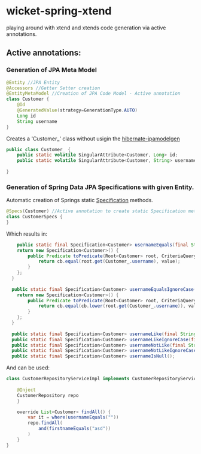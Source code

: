 # wicket-spring-xtend

playing around with xtend and xtends code generation via active annotations.


## Active annotations:

### Generation of JPA Meta Model

```java
@Entity //JPA Entity
@Accessors //Getter Setter creation
@EntityMetaModel //Creation of JPA Code Model - Active annotation
class Customer {
	@Id
	@GeneratedValue(strategy=GenerationType.AUTO)
	Long id
	String username
}
```	

Creates a 'Customer_' class without usigin the [hibernate-jpamodelgen](https://docs.jboss.org/hibernate/orm/5.0/topical/html/metamodelgen/MetamodelGenerator.html)

```java
public class Customer_ {
	public static volatile SingularAttribute<Customer, Long> id;
	public static volatile SingularAttribute<Customer, String> username;
	
}
```	

### Generation of Spring Data JPA Specifications with given Entity.

Automatic creation of Springs static [Specification](http://docs.spring.io/spring-data/data-jpa/docs/current/reference/html/#specifications) methods.

```java
@Specs(Customer) //Active annotation to create static Specification methods
class CustomerSpecs {
}
```

Which results in:

```java
	public static final Specification<Customer> usernameEquals(final String value) {
    return new Specification<Customer>() {
    	public Predicate toPredicate(Root<Customer> root, CriteriaQuery<?> query, CriteriaBuilder cb) {
    		return cb.equal(root.get(Customer_.username), value);
    	}
    };
  }
  
  public static final Specification<Customer> usernameEqualsIgnoreCase(final String value) {
    return new Specification<Customer>() {
    	public Predicate toPredicate(Root<Customer> root, CriteriaQuery<?> query, CriteriaBuilder cb) {
    		return cb.equal(cb.lower(root.get(Customer_.username)), value);
    	}
    };
  }
  
  public static final Specification<Customer> usernameLike(final String value);
  public static final Specification<Customer> usernameLikeIgnoreCase(final String value);
  public static final Specification<Customer> usernameNotLike(final String value);
  public static final Specification<Customer> usernameNotLikeIgnoreCase(final String value);
  public static final Specification<Customer> usernameIsNull();
```

And can be used:

```java
class CustomerRepositoryServiceImpl implements CustomerRepositoryService {
	
	@Inject
	CustomerRepository repo
	}

	override List<Customer> findAll() {
		var it = where(usernameEquals(""))
		repo.findAll(
			and(firstnameEquals("asd"))
		)
	}
}
```
